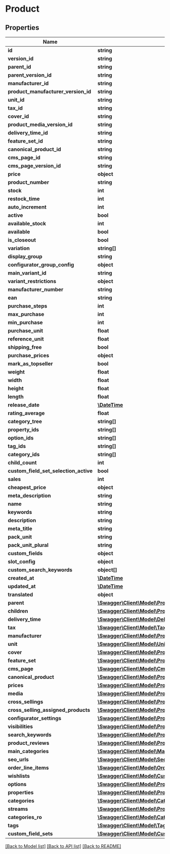 # Product

## Properties
Name | Type | Description | Notes
------------ | ------------- | ------------- | -------------
**id** | **string** |  | [optional] 
**version_id** | **string** |  | [optional] 
**parent_id** | **string** |  | [optional] 
**parent_version_id** | **string** |  | [optional] 
**manufacturer_id** | **string** |  | [optional] 
**product_manufacturer_version_id** | **string** |  | [optional] 
**unit_id** | **string** |  | [optional] 
**tax_id** | **string** |  | 
**cover_id** | **string** |  | [optional] 
**product_media_version_id** | **string** |  | [optional] 
**delivery_time_id** | **string** |  | [optional] 
**feature_set_id** | **string** |  | [optional] 
**canonical_product_id** | **string** |  | [optional] 
**cms_page_id** | **string** |  | [optional] 
**cms_page_version_id** | **string** |  | [optional] 
**price** | **object** |  | 
**product_number** | **string** |  | 
**stock** | **int** |  | 
**restock_time** | **int** |  | [optional] 
**auto_increment** | **int** |  | [optional] 
**active** | **bool** |  | [optional] 
**available_stock** | **int** |  | [optional] 
**available** | **bool** |  | [optional] 
**is_closeout** | **bool** |  | [optional] 
**variation** | **string[]** |  | [optional] 
**display_group** | **string** |  | [optional] 
**configurator_group_config** | **object** |  | [optional] 
**main_variant_id** | **string** |  | [optional] 
**variant_restrictions** | **object** |  | [optional] 
**manufacturer_number** | **string** |  | [optional] 
**ean** | **string** |  | [optional] 
**purchase_steps** | **int** |  | [optional] 
**max_purchase** | **int** |  | [optional] 
**min_purchase** | **int** |  | [optional] 
**purchase_unit** | **float** |  | [optional] 
**reference_unit** | **float** |  | [optional] 
**shipping_free** | **bool** |  | [optional] 
**purchase_prices** | **object** |  | [optional] 
**mark_as_topseller** | **bool** |  | [optional] 
**weight** | **float** |  | [optional] 
**width** | **float** |  | [optional] 
**height** | **float** |  | [optional] 
**length** | **float** |  | [optional] 
**release_date** | [**\DateTime**](\DateTime.md) |  | [optional] 
**rating_average** | **float** |  | [optional] 
**category_tree** | **string[]** |  | [optional] 
**property_ids** | **string[]** |  | [optional] 
**option_ids** | **string[]** |  | [optional] 
**tag_ids** | **string[]** |  | [optional] 
**category_ids** | **string[]** |  | [optional] 
**child_count** | **int** |  | [optional] 
**custom_field_set_selection_active** | **bool** |  | [optional] 
**sales** | **int** |  | [optional] 
**cheapest_price** | **object** |  | [optional] 
**meta_description** | **string** |  | [optional] 
**name** | **string** |  | 
**keywords** | **string** |  | [optional] 
**description** | **string** |  | [optional] 
**meta_title** | **string** |  | [optional] 
**pack_unit** | **string** |  | [optional] 
**pack_unit_plural** | **string** |  | [optional] 
**custom_fields** | **object** |  | [optional] 
**slot_config** | **object** |  | [optional] 
**custom_search_keywords** | **object[]** |  | [optional] 
**created_at** | [**\DateTime**](\DateTime.md) |  | 
**updated_at** | [**\DateTime**](\DateTime.md) |  | [optional] 
**translated** | **object** |  | [optional] 
**parent** | [**\Swagger\Client\Model\Product**](Product.md) |  | [optional] 
**children** | [**\Swagger\Client\Model\Product**](Product.md) |  | [optional] 
**delivery_time** | [**\Swagger\Client\Model\DeliveryTime**](DeliveryTime.md) |  | [optional] 
**tax** | [**\Swagger\Client\Model\Tax**](Tax.md) |  | [optional] 
**manufacturer** | [**\Swagger\Client\Model\ProductManufacturer**](ProductManufacturer.md) |  | [optional] 
**unit** | [**\Swagger\Client\Model\Unit**](Unit.md) |  | [optional] 
**cover** | [**\Swagger\Client\Model\ProductMedia**](ProductMedia.md) |  | [optional] 
**feature_set** | [**\Swagger\Client\Model\ProductFeatureSet**](ProductFeatureSet.md) |  | [optional] 
**cms_page** | [**\Swagger\Client\Model\CmsPage**](CmsPage.md) |  | [optional] 
**canonical_product** | [**\Swagger\Client\Model\Product**](Product.md) |  | [optional] 
**prices** | [**\Swagger\Client\Model\ProductPrice**](ProductPrice.md) |  | [optional] 
**media** | [**\Swagger\Client\Model\ProductMedia**](ProductMedia.md) |  | [optional] 
**cross_sellings** | [**\Swagger\Client\Model\ProductCrossSelling**](ProductCrossSelling.md) |  | [optional] 
**cross_selling_assigned_products** | [**\Swagger\Client\Model\ProductCrossSellingAssignedProducts**](ProductCrossSellingAssignedProducts.md) |  | [optional] 
**configurator_settings** | [**\Swagger\Client\Model\ProductConfiguratorSetting**](ProductConfiguratorSetting.md) |  | [optional] 
**visibilities** | [**\Swagger\Client\Model\ProductVisibility**](ProductVisibility.md) |  | [optional] 
**search_keywords** | [**\Swagger\Client\Model\ProductSearchKeyword**](ProductSearchKeyword.md) |  | [optional] 
**product_reviews** | [**\Swagger\Client\Model\ProductReview**](ProductReview.md) |  | [optional] 
**main_categories** | [**\Swagger\Client\Model\MainCategory**](MainCategory.md) |  | [optional] 
**seo_urls** | [**\Swagger\Client\Model\SeoUrl**](SeoUrl.md) |  | [optional] 
**order_line_items** | [**\Swagger\Client\Model\OrderLineItem**](OrderLineItem.md) |  | [optional] 
**wishlists** | [**\Swagger\Client\Model\CustomerWishlistProduct**](CustomerWishlistProduct.md) |  | [optional] 
**options** | [**\Swagger\Client\Model\PropertyGroupOption**](PropertyGroupOption.md) |  | [optional] 
**properties** | [**\Swagger\Client\Model\PropertyGroupOption**](PropertyGroupOption.md) |  | [optional] 
**categories** | [**\Swagger\Client\Model\Category**](Category.md) |  | [optional] 
**streams** | [**\Swagger\Client\Model\ProductStream**](ProductStream.md) |  | [optional] 
**categories_ro** | [**\Swagger\Client\Model\Category**](Category.md) |  | [optional] 
**tags** | [**\Swagger\Client\Model\Tag**](Tag.md) |  | [optional] 
**custom_field_sets** | [**\Swagger\Client\Model\CustomFieldSet**](CustomFieldSet.md) |  | [optional] 

[[Back to Model list]](../../README.md#documentation-for-models) [[Back to API list]](../../README.md#documentation-for-api-endpoints) [[Back to README]](../../README.md)

